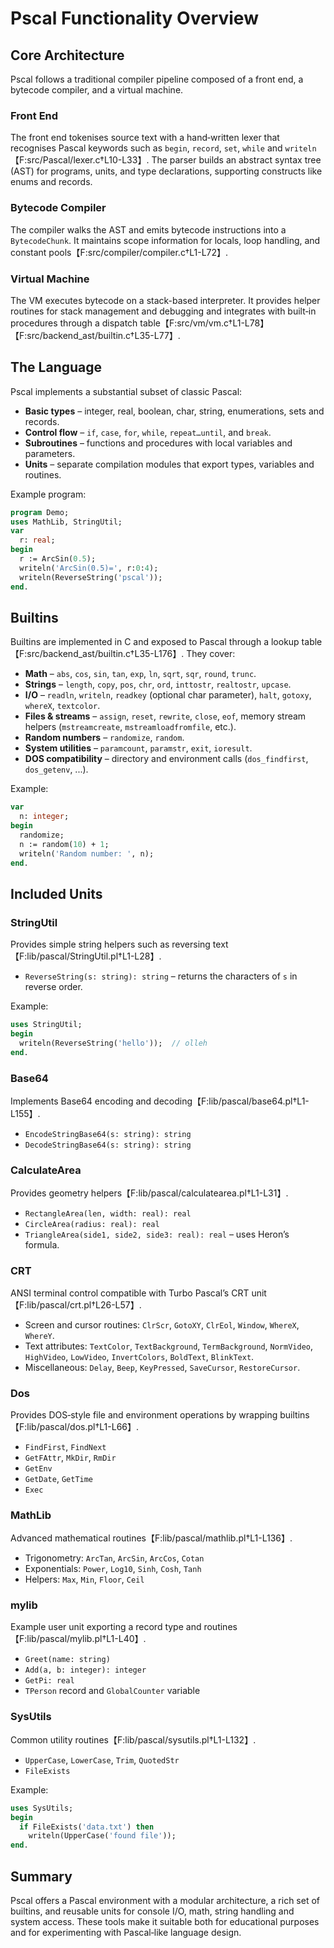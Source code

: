 # Pscal Functionality Overview

## Core Architecture

Pscal follows a traditional compiler pipeline composed of a front end, a bytecode compiler, and a virtual machine.

### Front End
The front end tokenises source text with a hand‑written lexer that recognises Pascal keywords such as `begin`, `record`, `set`, `while` and `writeln`【F:src/Pascal/lexer.c†L10-L33】. The parser builds an abstract syntax tree (AST) for programs, units, and type declarations, supporting constructs like enums and records.

### Bytecode Compiler
The compiler walks the AST and emits bytecode instructions into a `BytecodeChunk`. It maintains scope information for locals, loop handling, and constant pools【F:src/compiler/compiler.c†L1-L72】.

### Virtual Machine
The VM executes bytecode on a stack-based interpreter. It provides helper routines for stack management and debugging and integrates with built‑in procedures through a dispatch table【F:src/vm/vm.c†L1-L78】【F:src/backend_ast/builtin.c†L35-L77】.

## The Language

Pscal implements a substantial subset of classic Pascal:

* **Basic types** – integer, real, boolean, char, string, enumerations, sets and records.
* **Control flow** – `if`, `case`, `for`, `while`, `repeat…until`, and `break`.
* **Subroutines** – functions and procedures with local variables and parameters.
* **Units** – separate compilation modules that export types, variables and routines.

Example program:

```pascal
program Demo;
uses MathLib, StringUtil;
var
  r: real;
begin
  r := ArcSin(0.5);
  writeln('ArcSin(0.5)=', r:0:4);
  writeln(ReverseString('pscal'));
end.
```

## Builtins

Builtins are implemented in C and exposed to Pascal through a lookup table【F:src/backend_ast/builtin.c†L35-L176】. They cover:

* **Math** – `abs`, `cos`, `sin`, `tan`, `exp`, `ln`, `sqrt`, `sqr`, `round`, `trunc`.
* **Strings** – `length`, `copy`, `pos`, `chr`, `ord`, `inttostr`, `realtostr`, `upcase`.
* **I/O** – `readln`, `writeln`, `readkey` (optional char parameter), `halt`, `gotoxy`, `whereX`, `textcolor`.
* **Files & streams** – `assign`, `reset`, `rewrite`, `close`, `eof`, memory stream helpers (`mstreamcreate`, `mstreamloadfromfile`, etc.).
* **Random numbers** – `randomize`, `random`.
* **System utilities** – `paramcount`, `paramstr`, `exit`, `ioresult`.
* **DOS compatibility** – directory and environment calls (`dos_findfirst`, `dos_getenv`, ...).

Example:

```pascal
var
  n: integer;
begin
  randomize;
  n := random(10) + 1;
  writeln('Random number: ', n);
end.
```

## Included Units

### StringUtil
Provides simple string helpers such as reversing text【F:lib/pascal/StringUtil.pl†L1-L28】.

* `ReverseString(s: string): string` – returns the characters of `s` in reverse order.

Example:
```pascal
uses StringUtil;
begin
  writeln(ReverseString('hello'));  // olleh
end.
```

### Base64
Implements Base64 encoding and decoding【F:lib/pascal/base64.pl†L1-L155】.

* `EncodeStringBase64(s: string): string`
* `DecodeStringBase64(s: string): string`

### CalculateArea
Provides geometry helpers【F:lib/pascal/calculatearea.pl†L1-L31】.

* `RectangleArea(len, width: real): real`
* `CircleArea(radius: real): real`
* `TriangleArea(side1, side2, side3: real): real` – uses Heron’s formula.

### CRT
ANSI terminal control compatible with Turbo Pascal’s CRT unit【F:lib/pascal/crt.pl†L26-L57】.

* Screen and cursor routines: `ClrScr`, `GotoXY`, `ClrEol`, `Window`, `WhereX`, `WhereY`.
* Text attributes: `TextColor`, `TextBackground`, `TermBackground`, `NormVideo`, `HighVideo`, `LowVideo`, `InvertColors`, `BoldText`, `BlinkText`.
* Miscellaneous: `Delay`, `Beep`, `KeyPressed`, `SaveCursor`, `RestoreCursor`.

### Dos
Provides DOS‑style file and environment operations by wrapping builtins【F:lib/pascal/dos.pl†L1-L66】.

* `FindFirst`, `FindNext`
* `GetFAttr`, `MkDir`, `RmDir`
* `GetEnv`
* `GetDate`, `GetTime`
* `Exec`

### MathLib
Advanced mathematical routines【F:lib/pascal/mathlib.pl†L1-L136】.

* Trigonometry: `ArcTan`, `ArcSin`, `ArcCos`, `Cotan`
* Exponentials: `Power`, `Log10`, `Sinh`, `Cosh`, `Tanh`
* Helpers: `Max`, `Min`, `Floor`, `Ceil`

### mylib
Example user unit exporting a record type and routines【F:lib/pascal/mylib.pl†L1-L40】.

* `Greet(name: string)`
* `Add(a, b: integer): integer`
* `GetPi: real`
* `TPerson` record and `GlobalCounter` variable

### SysUtils
Common utility routines【F:lib/pascal/sysutils.pl†L1-L132】.

* `UpperCase`, `LowerCase`, `Trim`, `QuotedStr`
* `FileExists`

Example:
```pascal
uses SysUtils;
begin
  if FileExists('data.txt') then
    writeln(UpperCase('found file'));
end.
```

## Summary
Pscal offers a Pascal environment with a modular architecture, a rich set of builtins, and reusable units for console I/O, math, string handling and system access. These tools make it suitable both for educational purposes and for experimenting with Pascal‑like language design.
